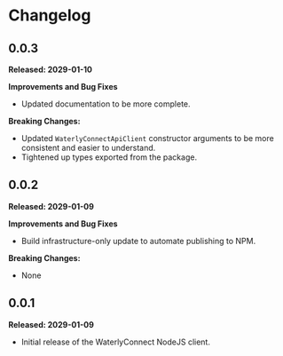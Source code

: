 # Changelog

## 0.0.3

**Released: 2029-01-10**

**Improvements and Bug Fixes**

* Updated documentation to be more complete.

**Breaking Changes:**

* Updated `WaterlyConnectApiClient` constructor arguments to be more consistent and easier to understand.
* Tightened up types exported from the package.

## 0.0.2

**Released: 2029-01-09**

**Improvements and Bug Fixes**

* Build infrastructure-only update to automate publishing to NPM.

**Breaking Changes:**

* None

## 0.0.1

**Released: 2029-01-09**

* Initial release of the WaterlyConnect NodeJS client.
